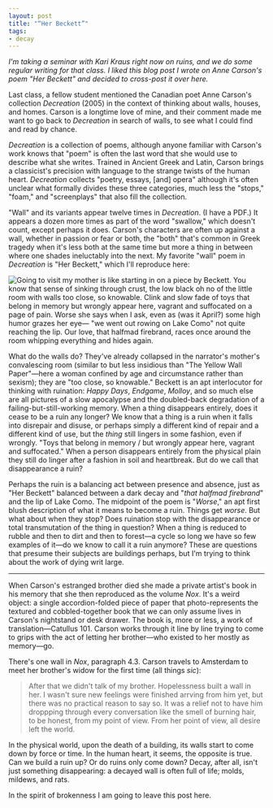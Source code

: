 ```yaml
---
layout: post
title: "“Her Beckett”"
tags:
- decay
---
```


*I'm taking a seminar with Kari Kraus right now on ruins, and we do some regular writing for that class. I liked this blog post I wrote on Anne Carson's poem "Her Beckett" and decided to cross-post it over here.*

Last class, a fellow student mentioned the Canadian poet Anne Carson's collection *Decreation* (2005) in the context of thinking about walls, houses, and homes. Carson is a longtime love of mine, and their comment made me want to go back to *Decreation* in search of walls, to see what I could find and read by chance.

*Decreation* is a collection of poems, although anyone familiar with Carson's work knows that "poem" is often the last word that she would use to describe what she writes. Trained in Ancient Greek and Latin, Carson brings a classicist's precision with language to the strange twists of the human heart. *Decreation* collects "poetry, essays, [and] opera" although it's often unclear what formally divides these three categories, much less the "stops," "foam," and "screenplays" that also fill the collection.

"Wall" and its variants appear twelve times in *Decreation*. (I have a PDF.) It appears a dozen more times as part of the word "swallow," which doesn't count, except perhaps it does. Carson's characters are often up against a wall, whether in passion or fear or both, the "both" that's common in Greek tragedy when it's less both at the same time but more a thing in between where one shades ineluctably into the next. My favorite "wall" poem in *Decreation* is "Her Beckett," which I'll reproduce here:

![Going to visit my mother is like starting in on a piece by Beckett.  
      You know that sense of sinking through crust,  
  the low black *oh no* of the little room  
  with walls too close, so knowable.  
Clink and slow fade of toys that belong in memory  
  but wrongly appear here, vagrant and suffocated  
                                                on a page of pain.  
                                                  *Worse*  
                                                she says when I ask,  
      even as (was it April?) some high humor grazes her eye—  
  "we went out rowing on Lake Como"  
not quite reaching the lip.  
    Our love, *that halfmad firebrand*,  
        races once around the room  
            whipping everything  
                and hides again.  ](/assets/img/her-beckett.png)

What do the walls do? They've already collapsed in the narrator's mother's convalescing room (similar to but less insidious than "The Yellow Wall Paper"—here a woman confined by age and circumstance rather than sexism); they are "too close, so knowable." Beckett is an apt interlocutor for thinking with ruination: *Happy Days*, *Endgame*, *Molloy*, and so much else are all pictures of a slow apocalypse and the doubled-back degradation of a failing-but-still-working memory. When a thing disappears entirely, does it cease to be a ruin any longer? We know that a thing is a ruin when it falls into disrepair and disuse, or perhaps simply a different kind of repair and a different kind of use, but the *thing* still lingers in some fashion, even if wrongly. "Toys that belong in memory / but wrongly appear here, vagrant and suffocated." When a person disappears entirely from the physical plain they still do linger after a fashion in soil and heartbreak. But do we call that disappearance a ruin?

Perhaps the ruin is a balancing act between presence and absence, just as "Her Beckett" balanced between a dark decay and "*that halfmad firebrand*" and the lip of Lake Como. The midpoint of the poem is "*Worse*," an apt first blush description of what it means to become a ruin. Things get *worse*. But what about when they stop? Does ruination stop with the disappearance or total transmutation of the thing in question? When a thing is reduced to rubble and then to dirt and then to forest—a cycle so long we have so few examples of it—do we know to call it a ruin anymore? These are questions that presume their subjects are buildings perhaps, but I'm trying to think about the work of dying writ large.

***

When Carson's estranged brother died she made a private artist's book in his memory that she then reproduced as the volume *Nox*. It's a weird object: a single accordion-folded piece of paper that photo-represents the textured and cobbled-together book that we can only assume lives in Carson's nightstand or desk drawer. The book is, more or less, a work of translation—Catullus 101. Carson works through it line by line trying to come to grips with the act of letting her brother—who existed to her mostly as memory—go.

There's one wall in *Nox*, paragraph 4.3. Carson travels to Amsterdam to meet her brother's widow for the first time (all things *sic*):

>After that we didn't talk of my brother. Hopelessness built a wall in her. I wasn't sure new feelings were finished arrving from him yet, but there was no practical reason to say so. It was a relief not to have him droppping through every conversation like the smell of burning hair, to be honest, from my point of view. From her point of view, all desire left the world.

In the physical world, upon the death of a building, its walls start to come down by force or time. In the human heart, it seems, the opposite is true. Can we build a ruin up? Or do ruins only come down? Decay, after all, isn't just something disappearing: a decayed wall is often full of life; molds, mildews, and rats.

In the spirit of brokenness I am going to leave this post here.
